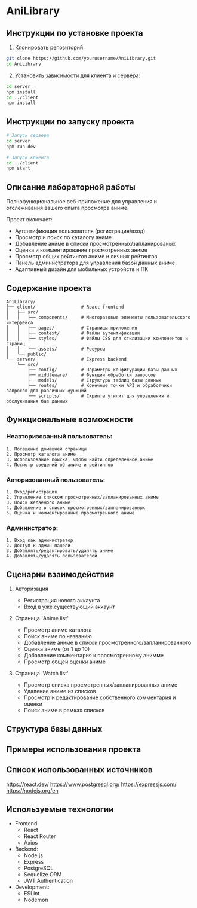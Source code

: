 # AniLibrary

## Инструкции по установке проекта

1. Клонировать репозиторий:

```bash
git clone https://github.com/yourusername/AniLibrary.git
cd AniLibrary
```

2. Установить зависимости для клиента и сервера:

```bash
cd server
npm install
cd ../client
npm install
```

## Инструкции по запуску проекта

```bash
# Запуск сервера
cd server
npm run dev

# Запуск клиента
cd ../client
npm start
```

## Описание лабораторной работы

Полнофункциональное веб-приложение для управления и отслеживания вашего опыта просмотра аниме.

Проект включает:

- Аутентификация пользователя (регистрация/вход)
- Просмотр и поиск по каталогу аниме
- Добавление аниме в списки просмотренных/запланированых
- Оценка и комментирование просмотренных аниме
- Просмотр общих рейтингов аниме и личных рейтингов
- Панель администратора для управления базой данных аниме
- Адаптивный дизайн для мобильных устройств и ПК

## Содержание проекта

```
AniLibrary/
├── client/                 # React frontend
│   ├── src/
│   │   ├── components/     # Многоразовые элементы пользовательского интерфейса
│   │   ├── pages/          # Страницы приложения
│   │   ├── context/        # Файлы аутентификации
│   │   ├── styles/         # Файлы CSS для стилизации компонентов и страниц
│   │   └── assets/         # Ресурсы
│   └── public/
└── server/                 # Express backend
    └── src/
        ├── config/         # Параметры конфигурации базы данных
        ├── middleware/     # Функции обработки запросов
        ├── models/         # Структуры таблиц базы данных
        ├── routes/         # Конечные точки API и обработчики запросов для различных функций
        └── scripts/        # Скрипты утилит для управления и обслуживания баз данных
```

## Функциональные возможности

### Неавторизованный пользователь:

```
1. Посещение домашней страницы
2. Просмотр каталога аниме
3. Использование поиска, чтобы найти определенное аниме
4. Посмотр сведений об аниме и рейтингов
```

### Авторизованный пользователь:

```
1. Вход/регистрация
2. Управление списком просмотренных/запланированных аниме
3. Поиск желаемого аниме
4. Добавление в список просмотренных/запланированных
5. Оценка и комментирование просмотренного аниме
```

### Администратор:

```
1. Вход как администратор
2. Доступ к админ панели
3. Добавлять/редактировать/удалять аниме
4. Добавлять/удалять пользователей
```

## Сценарии взаимодействия

1. Авторизация

   - Регистрация нового аккаунта
   - Вход в уже существующий аккаунт

2. Страница 'Anime list'

   - Просмотр аниме каталога
   - Поиск аниме по названию
   - Добавление аниме в список просмотренного/запланированного
   - Оценка аниме (от 1 до 10)
   - Добавление комментария к просмотренному анимме
   - Просмотр общей оценки аниме

3. Страница 'Watch list'

   - Просмотр списка просмотренных/запланированных аниме
   - Удаление аниме из списков
   - Просмотр и редактирование собственного комментария и оценки
   - Поиск аниме в рамках списков

## Структура базы данных

## Примеры использования проекта

## Список использованных источников

https://react.dev/
https://www.postgresql.org/
https://expressjs.com/
https://nodejs.org/en

## Используемые технологии

- Frontend:
  - React
  - React Router
  - Axios
- Backend:
  - Node.js
  - Express
  - PostgreSQL
  - Sequelize ORM
  - JWT Authentication
- Development:
  - ESLint
  - Nodemon
